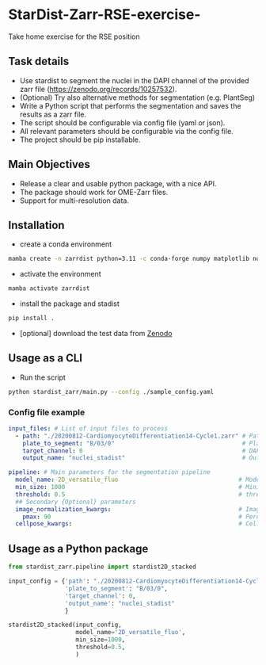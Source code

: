 # StarDist-Zarr-RSE-exercise-
Take home exercise for the RSE position

## Task details
* Use stardist to segment the nuclei in the DAPI channel of the provided zarr file (https://zenodo.org/records/10257532).
* (Optional) Try also alternative methods for segmentation (e.g. PlantSeg)
* Write a Python script that performs the segmentation and saves the results as a zarr file.
* The script should be configurable via config file (yaml or json).
* All relevant parameters should be configurable via the config file.
* The project should be pip installable.

## Main Objectives
* Release a clear and usable python package, with a nice API.
* The package should work for OME-Zarr files.
* Support for multi-resolution data.


## Installation
* create a conda environment
```bash
mamba create -n zarrdist python=3.11 -c conda-forge numpy matplotlib notebook ome-zarr tensorflow-gpu  
```
* activate the environment
```bash
mamba activate zarrdist
```
* install the package and stadist 
```bash
pip install .
```

* [optional] download the test data from [Zenodo](https://zenodo.org/record/10257532/files/20200812-CardiomyocyteDifferentiation14-Cycle1.zarr)


## Usage as a CLI
* Run the script
```bash
python stardist_zarr/main.py --config ./sample_config.yaml    
```

### Config file example
```yaml
input_files: # List of input files to process 
  - path: "./20200812-CardiomyocyteDifferentiation14-Cycle1.zarr" # Path to the input file
    plate_to_segment: "B/03/0"                                    # Plate to segment
    target_channel: 0                                             # DAPI channel
    output_name: "nuclei_stadist"                                 # Output file name to save inside the OME-Zarr file label

pipeline: # Main parameters for the segmentation pipeline
  model_name: 2D_versatile_fluo                                  # Model name to use for the segmentation
  min_size: 1000                                                 # Minimum size of the objects to keep in the segmentation mask after stardist(in pixels)
  threshold: 0.5                                                 # threshold for the overlap (overlap measured as intersection over Min)
  ## Secondary {Optional} parameters
  image_normalization_kwargs:                                    # Image normalization parameters
    pmax: 90                                                     # Percentile max
  cellpose_kwargs:                                               # Cellpose parameters
```

## Usage as a Python package
```python
from stardist_zarr.pipeline import stardist2D_stacked

input_config = {'path': "./20200812-CardiomyocyteDifferentiation14-Cycle1.zarr",
                'plate_to_segment': "B/03/0",
                'target_channel': 0,
                'output_name': "nuclei_stadist"
                }

stardist2D_stacked(input_config,
                   model_name='2D_versatile_fluo',
                   min_size=1000,
                   threshold=0.5,
                   )
```
